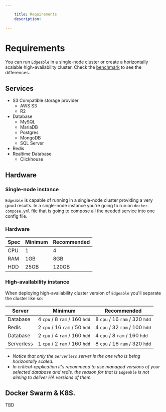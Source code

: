 ```yaml
---

    title: Requirements
    description: 

---
```


# Requirements

You can run `Edgeable` in a single-node cluster or create a horizontally scalable high-availability cluster.
Check the [benchmark](./benchmarks.md) to see the differences.

## Services

- S3 Compatible storage provider
    - AWS S3
    - R2
- Database
    - MySQL
    - MariaDB
    - Postgres
    - MongoDB
    - SQL Server
- Redis
- Realtime Database
    - Clickhouse

## Hardware

### Single-node instance

`Edgeable` is capable of running in a single-node cluster providing a very good results.
In a single-node instance you're going to run on `docker-compose.yml` file that is going to
compose all the needed service into one config file.

### Hardware

| Spec | Minimum | Recommended | 
|:-----|---------|-------------| 
| CPU  | 1       | 4           |
| RAM  | 1GB     | 8GB         |
| HDD  | 25GB    | 120GB       |

### High-availability instance

When deploying high-availability cluster version of `Edgeable` you'll separate the cluster like so:

| Server     | Minimum                       | Recommended                    |
|------------|-------------------------------|--------------------------------|
| Database   | 4 `cpu` / 8 `ram` / 160 `hdd` | 8 `cpu` / 16 `ram` / 320 `hdd` |
| Redis      | 2 `cpu` / 16 `ram` / 50 `hdd` | 4 `cpu` / 32 `ram` / 100 `hdd` |
| Database   | 2 `cpu` / 4 `ram` / 160 `hdd` | 4 `cpu` / 8 `ram` / 160 `hdd`  |
| Serverless | 1 `cpu` / 2 `ram` / 160 `hdd` | 8 `cpu` / 16 `ram` / 320 `hdd` |

- _Notice that only the `Serverless` server is the one who is being horizontally scaled._
- _In critical-application it's recommend to use managed versions of your selected database and redis, the
  reason for that is `Edgeable` is not aiming to deliver HA versions of them._

## Docker Swarm & K8S.

TBD